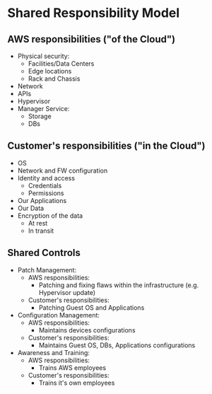# Shared Responsibility Model

## AWS responsibilities ("of the Cloud")

* Physical security:
  * Facilities/Data Centers
  * Edge locations
  * Rack and Chassis
* Network
* APIs
* Hypervisor
* Manager Service:
  * Storage
  * DBs

## Customer's responsibilities ("in the Cloud")

* OS
* Network and FW configuration
* Identity and access
  * Credentials
  * Permissions
* Our Applications
* Our Data
* Encryption of the data
  * At rest
  * In transit

## Shared Controls

* Patch Management:
  * AWS responsibilities:
    * Patching and fixing flaws within the infrastructure (e.g. Hypervisor update)
  * Customer's responsibilities:
    * Patching Guest OS and Applications
* Configuration Management:
  * AWS responsibilities:
    * Maintains devices configurations
  * Customer's responsibilities:
    * Maintains Guest OS, DBs, Applications configurations
* Awareness and Training:
  * AWS responsibilities:
    * Trains AWS employees
  * Customer's responsibilities:
    * Trains it's own employees
